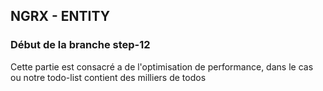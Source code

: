 

## NGRX - ENTITY

### Début de la branche step-12

Cette partie est consacré a de l'optimisation de performance, dans le cas ou notre todo-list contient des milliers de todos
<!--stackedit_data:
eyJoaXN0b3J5IjpbMTY5MDIwMjcxXX0=
-->